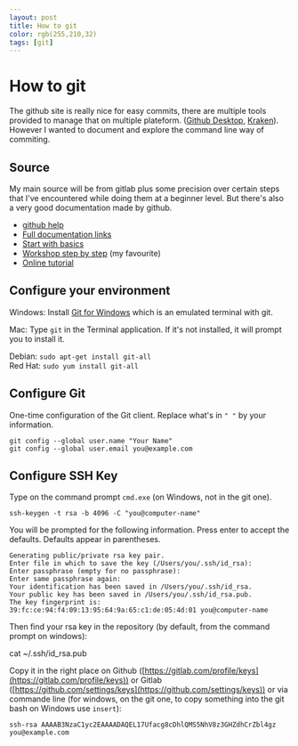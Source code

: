```yaml
---
layout: post
title: How to git
color: rgb(255,210,32)
tags: [git]
---
```


# How to git

The github site is really nice for easy commits, there are multiple tools provided to manage that on multiple plateform. ([Github Desktop](https://desktop.github.com/), [Kraken](https://support.gitkraken.com/how-to-install)).
However I wanted to document and explore the command line way of commiting.

## Source

My main source will be from gitlab plus some precision over certain steps that I've encountered while doing them at a beginner level. But there's also a very good documentation made by github.

- [github help](https://help.github.com/)
- [Full documentation links](https://docs.gitlab.com/ce/README.html)
- [Start with basics](https://docs.gitlab.com/ce/gitlab-basics/README.html)
- [Workshop step by step](https://docs.gitlab.com/ce/university/training/user_training.html#committing) (my favourite)
- [Online tutorial](https://github.com/settings/keys)

## Configure your environment

Windows: Install [Git for Windows](https://git-for-windows.github.io) which is an emulated terminal with git.

Mac: Type `git` in the Terminal application. If it's not installed, it will prompt you to install it.

Debian: `sudo apt-get install git-all`</br>
Red Hat: `sudo yum install git-all`

## Configure Git

One-time configuration of the Git client. Replace what's in `" "` by your information.

	git config --global user.name "Your Name"
	git config --global user.email you@example.com


## Configure SSH Key

Type on the command prompt `cmd.exe` (on Windows, not in the git one). 

	ssh-keygen -t rsa -b 4096 -C "you@computer-name"

You will be prompted for the following information. Press enter to accept the defaults. Defaults appear in parentheses.

    Generating public/private rsa key pair.
    Enter file in which to save the key (/Users/you/.ssh/id_rsa):
    Enter passphrase (empty for no passphrase):
    Enter same passphrase again:
    Your identification has been saved in /Users/you/.ssh/id_rsa.
    Your public key has been saved in /Users/you/.ssh/id_rsa.pub.
    The key fingerprint is:
    39:fc:ce:94:f4:09:13:95:64:9a:65:c1:de:05:4d:01 you@computer-name

Then find your rsa key in the repository (by default, from the command prompt on windows):

cat ~/.ssh/id_rsa.pub

Copy it in the right place on Github ([https://gitlab.com/profile/keys](https://gitlab.com/profile/keys)) or Gitlab ([https://github.com/settings/keys](https://github.com/settings/keys)) or via commande line (for windows, on the git one, to copy something into the git bash on Windows use `insert`):

	ssh-rsa AAAAB3NzaC1yc2EAAAADAQEL17Ufacg8cDhlQMS5NhV8z3GHZdhCrZbl4gz you@example.com